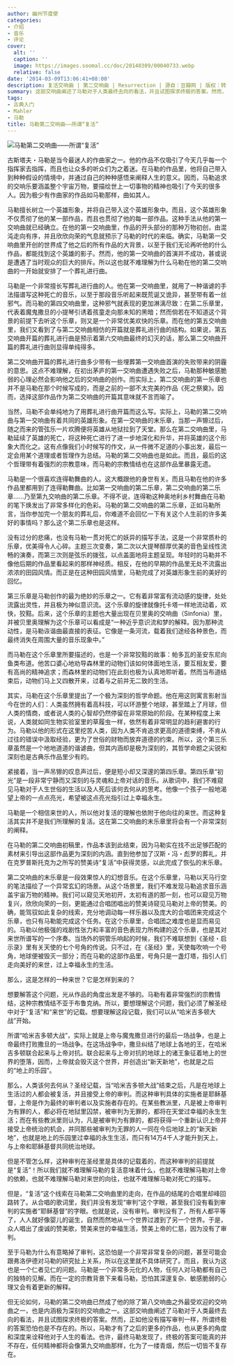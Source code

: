 ```yaml
---
author: 幽州节度使
categories:
- 介绍
- 音乐
- 评论
cover:
  alt: ''
  caption: ''
  image: https://images.soomal.cc/doc/20140309/00040733.webp
  relative: false
date: '2014-03-09T13:06:41+08:00'
description: 复活交响曲 | 第二交响曲 | Resurrection | 源自：豆瓣网 | 版权：转载 |  平均/总评分：09.50/57
summary: 这部交响曲阐述了马勒对于人类最终去向的看法，并且试图探求终极的答案。然而，正如他没有描写审判一样，所谓终极的答案恐怕也是不存在的。所以，马勒才有了之后的更多的作品，也从更多的角度和深度来诠释他对于人生的看法。也许，最终马勒发现了，终极的答案可能真的并不存在，任何精神都将会像第九交响曲那样……
tags:
- 古典入门
- Mahler
- 马勒
title: 马勒第二交响曲――所谓“复活”
---
```


![马勒第二交响曲――所谓“复活”](https://images.soomal.cc/doc/20140309/00040733.webp)



古斯塔夫・马勒是当今最迷人的作曲家之一。他的作品不仅吸引了今天几乎每一个指挥家去指挥，而且也让众多的听众们为之着迷。在马勒的作品里，他将自己带入到种种假设的情境中，并通过自己的种种感悟来阐释人生的意义。因而，马勒追求的交响乐要涵盖整个宇宙万物，要描绘世上一切事物的精神也吸引了今天的很多人。因为极少有作曲家的作品如马勒那样，曲如其人。

马勒擅长树立一个英雄形象，并将自己带入这个英雄形象中。而且，这个英雄形象不仅贯彻了他的某一部作品，而且也贯彻了他的每一部作品。这种手法从他的第一交响曲就已经确立。在他的第一交响曲里，作品的开头部分的那种万物初创，由混沌走向有序，并且欣欣向荣的气息就预示了马勒的时代的来临。确实，马勒第一交响曲里开创的世界成了他之后的所有作品的大背景，以至于我们无论再听他的什么作品，都能找到这个英雄的影子。然而，他的第一交响曲的首演并不成功，甚或说是遭遇了当时观众的巨大的排斥。所以这也就不难理解为什么马勒在他的第二交响曲的一开始就安排了一个葬礼进行曲。

马勒是一个非常擅长写葬礼进行曲的人。他在第一交响曲里，就用了一种谐谑的手法描谱写这种死亡的音乐，以至于那段音乐听起来既荒诞又诡异，甚至带有着一丝邪气。而马勒的第四交响曲里，这种邪气就表现的更加淋漓尽致：在第二乐章里，代表着魔鬼撒旦的小提琴引诱着孩童走向那未知的黑暗；然而倘若在不知道这个背景的前提下去听这个乐章，则又是一个非常优美欢快的乐章。而在他的第五交响曲里，我们又看到了与第二交响曲相仿的开篇就是葬礼进行曲的结构。如果说，第五交响曲开篇的葬礼进行曲是预示着第六交响曲最终的幻灭的话，那么第二交响曲开篇的葬礼进行曲则显得单纯得多。

第二交响曲开篇的葬礼进行曲多少带有一些埋葬第一交响曲首演的失败带来的阴霾的意思。这点不难理解，在初出茅庐的第一交响曲遭遇失败之后，马勒那种敏感脆弱的心理必然会影响他之后的交响曲的创作。而实际上，第二交响曲的第一乐章也并不是马勒在那个时候写成的，而是之前的一部不太完美的作品《死之祭奠》。因而，选择这部作品作为第二交响曲的开篇其意味就不言而喻了。

当然，马勒不会单纯地为了用葬礼进行曲开篇而这么写。实际上，马勒的第二交响曲与第一交响曲有着共同的英雄形象。在第一交响曲的末乐章，当那一声镲过后，随之而来的管弦乐一片欢腾便将英雄从地狱拉到了天堂。那么在第二交响曲里，马勒延续了英雄的死亡，将这种死亡进行了进一步地深化和升华，并将英雄的这个形象大而化之。这有点像我们小时候写的作文，从一件微不足道的小事出发，最后一定会用某个道理或者哲理作为总结。马勒的第二交响曲也是如此。而且，最后的这个哲理带有着强烈的宗教意味，而马勒的宗教情结也在这部作品里暴露无遗。

马勒是一个很喜欢连得勒舞曲的人。这大概跟他的身世有关。而且马勒在他的许多作品里都用到了连得勒舞曲。比如第一交响曲的第二乐章，第二交响曲的第二乐章……乃至第九交响曲的第二乐章。不得不说，连得勒这种奥地利乡村舞曲在马勒的笔下焕发出了非常多样化的色彩。马勒的第二交响曲的第二乐章，正如马勒所言，当你参加完一个朋友的葬礼后，你难道不会回忆一下有关这个人生前的许多美好的事情吗？那么这个第二乐章也是这样。

没有过分的悲痛，也没有马勒一贯对死亡的妖异的描写手法，这是一个非常质朴的乐章，优美得令人心碎。主题三次变奏，第二次以大提琴醇厚优美的音色呈线性流畅的演奏，而第三次则是弦乐的拨弦，以点盖面地将主题呈现。年轻时的马勒并不像他后期的作品里看起来的那样神经质。相反，在他的早期的作品里无处不流露出浓浓的田园风情。而正是在这种田园风情里，马勒完成了对英雄形象生前的美好的回忆。

第三乐章是马勒创作的最为绝妙的乐章之一。它有着非常富有流动感的旋律，处处流露出灵性，并且极为神似意识流。这个乐章的旋律就像托卡塔一样地流动着，欢快，狡黠。后来，这个乐章的主题也大量出现在贝里奥的交响曲（Sinfonia）里，并被贝里奥理解为这个乐章可以看成是“一种近乎意识流和梦的解释。因为那种流动性，是马勒诙谐曲最直接的表征。它像是一条河流，载着我们途经各种景色，而最终消失在周围大量的音乐现象中。”

而马勒在这个乐章里所要描述的，也是一个非常狡黠的故事：帕多瓦的圣安东尼向鱼类布道。他苦口婆心地劝导森林里的动物们该如何体面地生活，要互相友爱，要有高尚的精神追求；而森林里的动物们在此刻也极为认真地聆听着。然而当布道结束后，动物们马上又四散开来，过着与之前并无二致的生活。

其实，马勒在这个乐章里提出了一个极为深刻的哲学命题。他在用这则寓言影射当今在世的人们：人类虽然拥有着高科技，可以环游整个地球，甚至踏上了月球，但人类的情商，或者说人类的心智却仍然停留在非常原始的阶段。在某种程度上来说，人类就如同生物实验室里的草履虫一样，依然有着非常明显的趋利避害的行为。马勒以他的形式在这里挖苦人类，因为人类不肯追求更高的道德束缚，不肯从过往的错误中汲取经验，更为了世俗的财物而放弃道德的约束。所以，这个第三乐章虽然是一个地地道道的谐谑曲，但其内涵却是极为深刻的，其哲学命题之尖锐和深刻也是古典乐作品里少有的。

紧接着，当一声吊镲的叹息声过后，便是短小却又深邃的第四乐章。第四乐章“初光”是一段非常宁静而又深刻的与灵魂和上帝对话的音乐。从歌词中，我们不难窥见马勒对于人生世俗的生活以及人死后该何去何从的思考。他像一个孩子一般地渴望上帝的一点点亮光，希望被这点亮光指引过上幸福永生。

马勒是一个相信来世的人，所以他对复活的理解也依附于他向往的来世。而这种复活其实并不是我们所理解的复活。这在第二交响曲的末乐章里将会有一个非常深刻的阐释。

在马勒的第二交响曲初稿里，作品本该到此结束，因为马勒实在找不出足够匹配的素材来引导出这部作品更为深刻的内涵。直到他参加了汉斯・冯・彪罗的葬礼，并在克罗普斯托克为之所写的赞美诗“复活”中获得灵感，以此完成了恢弘的末乐章。

第二交响曲的末乐章是一段效果惊人的幻想音乐。在这个乐章里，马勒以天马行空的笔法描绘了一个异常玄幻的场景。从这个场景里，我们不难发现马勒追求音乐涵盖宇宙万物的精神。我们可以窥见天地初开，太初有道的那一刻，也可以窥见万物复兴，欣欣向荣的一刻，更能通过合唱团唱出的赞美诗窥见马勒对上帝的赞美。的确，能驾驭如此复杂的线索，充分地调动每一样乐器以及庞大的合唱团来完成这个乐章，也只有马勒能完成这个任务。在这个乐章里，合唱团之难度也是显而易见的。马勒以他极强的戏剧性张力和丰富的音色表现力所构建的这个乐章，也是其对来世所谱写的一个序奏。当场外的铜管乐响起的时候，我们不难联想到《圣经・启示录》里有关天使的七个号角的传说。只不过，在《圣经》里，天使每吹响一个号角，地球便被毁灭一部分；而在马勒的这部作品里，号角只是一盏灯塔，指引人们走向美好的来世，过上幸福永生的生活。

那么，这是怎样的一种来世？它是怎样到来的？

想要解答这个问题，光从作品的角度出发是不够的。马勒有着非常强烈的宗教情结，这种宗教情结不亚于布鲁克纳。所以，要想理解这个问题，我们必须了解圣经中对于“复活”和“来世”的记载。想要理解这段记载，我们可以从“哈米吉多顿大战”开始。

所谓“哈米吉多顿大战”，实际上就是上帝与魔鬼撒旦进行的最后一场战争，也是上帝最终打败撒旦的一场战争。在这场战争中，撒旦纠结了地球上各地的王，在哈米吉多顿联合起来与上帝对抗。联合起来与上帝对抗的地球上的诸王象征着地上的世界的堕落，因而，上帝就会毁灭这个世界，并创造出“新天新地”，也就是之后的“地上的乐园”。

那么，人类该何去何从？圣经记载，当“哈米吉多顿大战”结束之后，凡是在地球上生活过的人都会被复活，并且接受上帝的审判。而这种审判具体的实施者是耶稣基督，上帝是作为最终的审判者以及实施者存在的。在某些教派里，凡是被上帝审判为有罪的人，都必将在地狱里囚禁，被审判为无罪的，都将在天堂过幸福的永生生活；而在有些教派里则认为，凡是被审判为有罪的，都将获得一个重新认识上帝并接受上帝统治的机会，并同那些被审判为无罪的人一同在今后地球上的“新天新地”，也就是地上的乐园里过幸福的永生生活，而只有14万4千人才能升到天上，与上帝和耶稣基督共同统治地球。

但是不管怎么样，这种审判在圣经里是具体的记载着的，而这种审判的前提就是“复活”！所以我们就不难理解马勒的复活意味着什么，也就不难理解马勒对上帝的依赖，也就不难理解马勒对来世的向往，也就不难理解马勒对死亡的描写。

但是，“复活”这个线索在马勒第二交响曲里的走向，在作品的结尾的合唱里却峰回路转了。从合唱的歌词里，我们并没有发现“审判”这个字眼，甚至我们没有看到审判的实施者“耶稣基督”的字眼。也就是说，没有审判。审判没有了，所有人都平等了，人人就好像婴儿的诞生，自然而然地从一个世界过渡到了另一个世界。于是，众人唱出了虔诚的赞美歌，赞美来世的幸福生活，赞美上帝的仁慈，因为没有了审判。

至于马勒为什么有意略掉了审判，这恐怕是一个非常非常复杂的问题，甚至可能会跟弗洛伊德对马勒的研究扯上关系，所以在这里就不具体研究了。而且，我认为这也是一个仁者见仁的问题。马勒是一个非常多元化的人物，任何人对马勒都有自己的独特的见解。而在一定的宗教背景下来看马勒，恐怕其深邃复杂、敏感脆弱的心理又会有着更新的解释。

但无论如何，马勒的第二交响曲已然成了他的除了第八交响曲之外最受欢迎的交响曲之一，也是内涵极为深刻的交响曲之一。这部交响曲阐述了马勒对于人类最终去向的看法，并且试图探求终极的答案。然而，正如他没有描写审判一样，所谓终极的答案恐怕也是不存在的。所以，马勒才有了之后的更多的作品，也从更多的角度和深度来诠释他对于人生的看法。也许，最终马勒发现了，终极的答案可能真的并不存在，任何精神都将会像第九交响曲那样，化为了一缕青烟，然后一切皆不复存在。